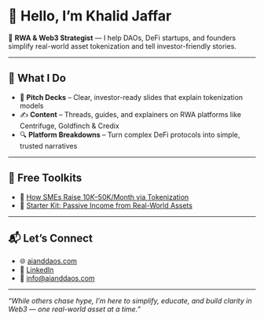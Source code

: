 # 👋 Hello, I’m Khalid Jaffar

🎯 **RWA & Web3 Strategist** — I help DAOs, DeFi startups, and founders simplify real-world asset tokenization and tell investor-friendly stories.

---

## 💼 What I Do
- 🧩 **Pitch Decks** – Clear, investor-ready slides that explain tokenization models
- ✍️ **Content** – Threads, guides, and explainers on RWA platforms like Centrifuge, Goldfinch & Credix
- 🔍 **Platform Breakdowns** – Turn complex DeFi protocols into simple, trusted narratives

---

## 📘 Free Toolkits
- 📄 [How SMEs Raise $10K–$50K/Month via Tokenization](https://khalidjaffar3.gumroad.com/l/kozrv)
- 📘 [Starter Kit: Passive Income from Real-World Assets](https://aianddaos.com/passive-income-with-real-world-asset-tokenization/)

---

## 📬 Let’s Connect
- 🌐 [aianddaos.com](https://aianddaos.com)
- 💼 [LinkedIn](https://linkedin.com/in/khalidjaffar)
- 📧 info@aianddaos.com

---

_“While others chase hype, I’m here to simplify, educate, and build clarity in Web3 — one real-world asset at a time.”_
